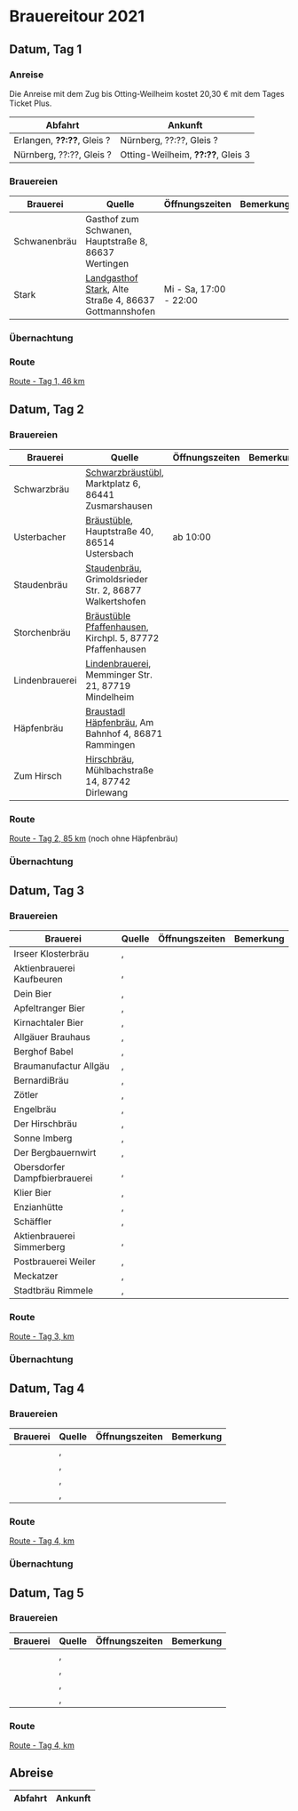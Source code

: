 # Brauereitour 2021

## Datum, Tag 1

### Anreise

Die Anreise mit dem Zug bis Otting-Weilheim kostet 20,30 € mit dem Tages Ticket Plus.

| Abfahrt | Ankunft |
| ------- | ------- |
| Erlangen, **??:??**, Gleis ? | Nürnberg, ??:??, Gleis ? |
| Nürnberg, ??:??, Gleis ? | Otting-Weilheim, **??:??**, Gleis 3 |

### Brauereien

| Brauerei | Quelle | Öffnungszeiten | Bemerkung |
| -------- | ------ | -------------- | --------- |
| Schwanenbräu | Gasthof zum Schwanen, Hauptstraße 8, 86637 Wertingen | | |
| Stark | [Landgasthof Stark](https://landgasthof-stark.de/), Alte Straße 4, 86637 Gottmannshofen | Mi - Sa, 17:00 - 22:00 | |

### Übernachtung

### Route

[Route - Tag 1, 46 km](https://bit.ly/3q6o455)

## Datum, Tag 2

### Brauereien

| Brauerei | Quelle | Öffnungszeiten | Bemerkung |
| -------- | ------ | -------------- | --------- |
| Schwarzbräu | [Schwarzbräustübl](https://www.schwarzbraeu.de/de/br%C3%A4ust%C3%BCberl), Marktplatz 6, 86441 Zusmarshausen | | |
| Usterbacher | [Bräustüble](http://www.ustersbacher-braeustueble.com/), Hauptstraße 40, 86514 Ustersbach | ab 10:00 | |
| Staudenbräu | [Staudenbräu](https://staudenbraeu.de/), Grimoldsrieder Str. 2, 86877 Walkertshofen | | |
| Storchenbräu | [Bräustüble Pfaffenhausen](http://www.storchenbraeu.de/braeustueble-pfaffenhausen-wieder-geoeffnet/), Kirchpl. 5, 87772 Pfaffenhausen | | |
| Lindenbrauerei | [Lindenbrauerei](https://lindenbrauerei.net/), Memminger Str. 21, 87719 Mindelheim | | |
| Häpfenbräu | [Braustadl Häpfenbräu](http://www.braustadel-rammingen.de/), Am Bahnhof 4, 86871 Rammingen | | |
| Zum Hirsch | [Hirschbräu](), Mühlbachstraße 14, 87742 Dirlewang | | |

### Route

[Route - Tag 2, 85 km](https://bit.ly/36XJBFI) (noch ohne Häpfenbräu)

### Übernachtung

## Datum, Tag 3

### Brauereien

| Brauerei | Quelle | Öffnungszeiten | Bemerkung |
| -------- | ------ | -------------- | --------- |
| Irseer Klosterbräu | [](),  | | |
| Aktienbrauerei Kaufbeuren | [](),  | | |
| Dein Bier | [](),  | | |
| Apfeltranger Bier | [](),  | | |
| Kirnachtaler Bier | [](),  | | |
| Allgäuer Brauhaus | [](),  | | |
| Berghof Babel | [](),  | | |
| Braumanufactur Allgäu | [](),  | | |
| BernardiBräu | [](),  | | |
| Zötler | [](),  | | |
| Engelbräu | [](),  | | |
| Der Hirschbräu | [](),  | | |
| Sonne Imberg | [](),  | | |
| Der Bergbauernwirt | [](),  | | |
| Obersdorfer Dampfbierbrauerei | [](),  | | |
| Klier Bier | [](),  | | |
| Enzianhütte | [](),  | | |
| Schäffler | [](),  | | |
| Aktienbrauerei Simmerberg | [](),  | | |
| Postbrauerei Weiler | [](),  | | |
| Meckatzer | [](),  | | |
| Stadtbräu Rimmele | [](),  | | |

### Route

[Route - Tag 3,  km]()

### Übernachtung

## Datum, Tag 4

### Brauereien

| Brauerei | Quelle | Öffnungszeiten | Bemerkung |
| -------- | ------ | -------------- | --------- |
|  | [](),  | | |
|  | [](),  | | |
|  | [](),  | | |
|  | [](),  | | |

### Route

[Route - Tag 4,  km]()

### Übernachtung

## Datum, Tag 5

### Brauereien

| Brauerei | Quelle | Öffnungszeiten | Bemerkung |
| -------- | ------ | -------------- | --------- |
|  | [](),  | | |
|  | [](),  | | |
|  | [](),  | | |
|  | [](),  | | |

### Route

[Route - Tag 4,  km]()


## Abreise

| Abfahrt | Ankunft |
| ------- | ------- |
